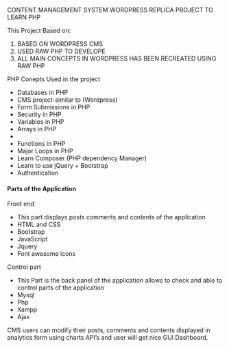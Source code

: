 CONTENT MANAGEMENT SYSTEM WORDPRESS REPLICA PROJECT TO LEARN PHP 

This Project Based on:
1. BASED ON WORDPRESS CMS
2. USED RAW PHP TO DEVELOPE
3. ALL MAIN CONCEPTS IN WORDPRESS HAS BEEN RECREATED USING RAW PHP

PHP Conepts Used in the project
    <ul>
        <li>Databases in PHP</li>
        <li>CMS project-similar to (Wordpress)</li>
        <li>Form Submissions in PHP</li>
        <li>Security in PHP</li>
        <li>Variables in PHP</li>
        <li>Arrays in PHP<li>
           <li>Functions in PHP</li>
            <li>Major Loops in PHP</li>
            <li>Learn Composer (PHP dependency Manager)</li>
            <li>Learn to use jQuery + Bootstrap</li>
            <li>Authentication</li>
    </ul>
    <h4>Parts of the Application</h4>
    <p>Front end</p>
    <ul><li>This part displays posts comments and contents of the application</li>
    <li>HTML and CSS</li>
    <li>Bootstrap</li>
    <li>JavaScript</li>
    <li>Jquery</li>
    <li>Font awesome icons</li>
</ul>
     <p>Control part</p>
     <ul><li>This Part is the back panel of the application allows to check and able to control parts of the application</li>
    <li>Mysql</li>
    <li>Php</li>
    <li>Xampp</li>
    <li>Ajax</li>
</ul>

CMS users can modify their posts, comments and contents displayed in analytics form using charts API’s and user will get nice GUI Dashboard.
